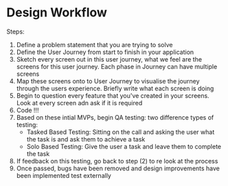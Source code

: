 # Design Workflow

Steps:

1) Define a problem statement that you are trying to solve
1) Define the User Journey from start to finish in your application
2) Sketch every screen out in this user journey, what we feel are the screens for this user journey. Each phase in Journey can have multiple screens
3) Map these screens onto to User Journey to visualise the journey through the users experience. Briefly write what each screen is doing
4) Begin to question every feature that you've created in your screens. Look at every screen adn ask if it is required
5) Code !!!
6) Based on these intial MVPs, begin QA testing: two difference types of testing:
    - Tasked Based Testing: Sitting on the call and asking the user what the task is and ask them to achieve a task
    - Solo Based Testing: Give the user a task and leave them to complete the task
7) If feedback on this testing, go back to step (2) to re look at the process
8) Once passed, bugs have been removed and design improvements have been implemented test externally
